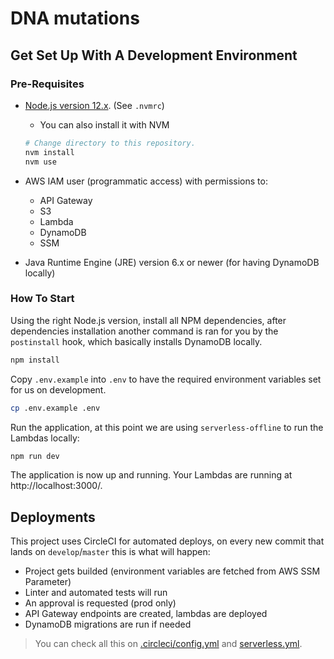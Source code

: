 # DNA mutations

## Get Set Up With A Development Environment

### Pre-Requisites

- [Node.js version 12.x](https://nodejs.org/en). (See `.nvmrc`)
  - You can also install it with NVM

  ``` bash
  # Change directory to this repository.
  nvm install
  nvm use
  ```
- AWS IAM user (programmatic access) with permissions to:
  - API Gateway
  - S3
  - Lambda
  - DynamoDB
  - SSM
- Java Runtime Engine (JRE) version 6.x or newer (for having DynamoDB locally)

### How To Start

Using the right Node.js version, install all NPM dependencies, after dependencies installation
another command is ran for you by the `postinstall` hook, which basically installs DynamoDB locally.

``` bash
npm install
```

Copy `.env.example` into `.env` to have the required environment variables set for us on
development.

``` bash
cp .env.example .env
```

Run the application, at this point we are using `serverless-offline` to run the Lambdas locally:

``` bash
npm run dev
```

The application is now up and running. Your Lambdas are running at http://localhost:3000/.

## Deployments

This project uses CircleCI for automated deploys, on every new commit that lands on
`develop`/`master` this is what will happen:

- Project gets builded (environment variables are fetched from AWS SSM Parameter)
- Linter and automated tests will run
- An approval is requested (prod only)
- API Gateway endpoints are created, lambdas are deployed
- DynamoDB migrations are run if needed

> You can check all this on [.circleci/config.yml](.circleci/config.yml) and
[serverless.yml](serverless.yml).
